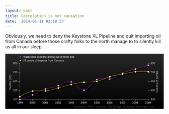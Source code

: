 ```yaml
---
layout: post
title: Correlation is not causation
date: '2014-05-11 03:18:37'
---
```


Obviously, we need to deny the Keystone XL Pipeline and quit importing oil from Canada before those crafty folks to the north manage to to silently kill us all in our sleep.

![](/content/images/2014/12/people-who-died-by-falling-out-of-their-bed_us-crude-oil-imports-from-canada.png)